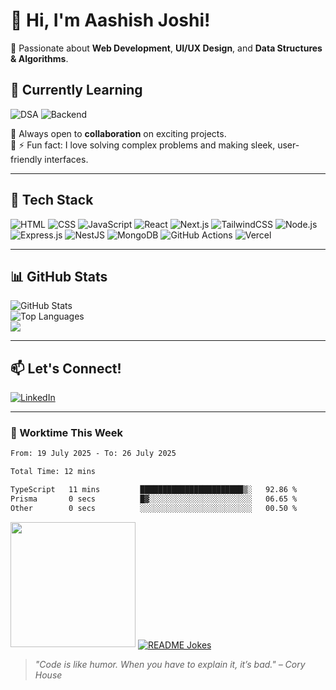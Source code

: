 # 👋 Hi, I'm Aashish Joshi!  
🔹 Passionate about **Web Development**, **UI/UX Design**, and **Data Structures & Algorithms**.  
## 🌱 Currently Learning
![DSA](https://img.shields.io/badge/DSA-in%20progress-blue?style=flat-square) ![Backend](https://img.shields.io/badge/Backend-NestJS-informational?style=flat-square)

🔹 Always open to **collaboration** on exciting projects.  
🔹 ⚡ Fun fact: I love solving complex problems and making sleek, user-friendly interfaces.  

---

## 🚀 Tech Stack 
![HTML](https://img.shields.io/badge/HTML5-E34F26?style=for-the-badge&logo=html5&logoColor=white)  ![CSS](https://img.shields.io/badge/CSS3-1572B6?style=for-the-badge&logo=css3&logoColor=white) ![JavaScript](https://img.shields.io/badge/JavaScript-F7DF1E?style=for-the-badge&logo=javascript&logoColor=black)  ![React](https://img.shields.io/badge/React-61DAFB?style=for-the-badge&logo=react&logoColor=black)  ![Next.js](https://img.shields.io/badge/Next.js-000000?style=for-the-badge&logo=next.js&logoColor=white)  ![TailwindCSS](https://img.shields.io/badge/Tailwind_CSS-38B2AC?style=for-the-badge&logo=tailwind-css&logoColor=white)  ![Node.js](https://img.shields.io/badge/Node.js-339933?style=for-the-badge&logo=node.js&logoColor=white)  ![Express.js](https://img.shields.io/badge/Express.js-000000?style=for-the-badge&logo=express&logoColor=white)  ![NestJS](https://img.shields.io/badge/NestJS-E0234E?style=for-the-badge&logo=nestjs&logoColor=white)   ![MongoDB](https://img.shields.io/badge/MongoDB-47A248?style=for-the-badge&logo=mongodb&logoColor=white)  ![GitHub Actions](https://img.shields.io/badge/GitHub_Actions-2088FF?style=for-the-badge&logo=github-actions&logoColor=white)  ![Vercel](https://img.shields.io/badge/Vercel-000000?style=for-the-badge&logo=vercel&logoColor=white)  

---

## 📊 GitHub Stats  
![GitHub Stats](https://github-readme-stats.vercel.app/api?username=aashishjoshi5&show_icons=true&theme=radical)  
![Top Languages](https://github-readme-stats.vercel.app/api/top-langs/?username=aashishjoshi5&layout=compact&theme=radical)  
<img src="https://github-profile-trophy.vercel.app/?username=aashishjoshi5&theme=juicyfresh&no-bg=true" />


---

## 📫 Let's Connect!  
[![LinkedIn](https://img.shields.io/badge/LinkedIn-0077B5?style=for-the-badge&logo=linkedin&logoColor=white)](https://www.linkedin.com/in/aashish-joshi-a72a71228/)



---

### 💪 Worktime This Week
<!--START_SECTION:waka-->

```txt
From: 19 July 2025 - To: 26 July 2025

Total Time: 12 mins

TypeScript   11 mins         ███████████████████████▒░   92.86 %
Prisma       0 secs          █▓░░░░░░░░░░░░░░░░░░░░░░░   06.65 %
Other        0 secs          ░░░░░░░░░░░░░░░░░░░░░░░░░   00.50 %
```

<!--END_SECTION:waka-->

<img src="https://media.giphy.com/media/jTNG3RF6EwbkpD4LZx/giphy.gif?cid=ecf05e47ao5s20ic49qxcmn2imsd60vobj94hpmbqn1nj5st&ep=v1_gifs_related&rid=giphy.gif&ct=g" width="200">  
<a href="https://readme-jokes.vercel.app"><img align="center" src="https://readme-jokes.vercel.app/api" alt="README Jokes"></a>


> *"Code is like humor. When you have to explain it, it’s bad." – Cory House*

